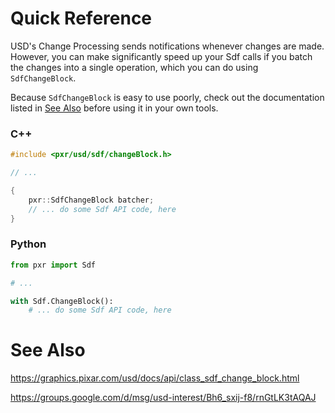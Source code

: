 # Quick Reference

USD's Change Processing sends notifications whenever changes are made.
However, you can make significantly speed up your Sdf calls if you
batch the changes into a single operation, which you can do using
`SdfChangeBlock`.

Because `SdfChangeBlock` is easy to use poorly, check out the
documentation listed in [See Also](See-Also) before using it in your own
tools.


### C++

```cpp
#include <pxr/usd/sdf/changeBlock.h>

// ...

{
    pxr::SdfChangeBlock batcher;
    // ... do some Sdf API code, here
}
```


### Python

```python
from pxr import Sdf

# ...

with Sdf.ChangeBlock():
    # ... do some Sdf API code, here
```


# See Also
https://graphics.pixar.com/usd/docs/api/class_sdf_change_block.html

https://groups.google.com/d/msg/usd-interest/Bh6_sxij-f8/rnGtLK3tAQAJ
